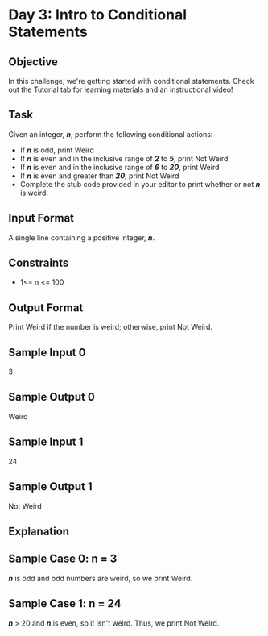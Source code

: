# Day 3: Intro to Conditional Statements

## Objective 

In this challenge, we're getting started with conditional statements. Check out the Tutorial tab for learning materials and an instructional video!

## Task 

Given an integer, **_n_**, perform the following conditional actions:

* If **_n_** is odd, print Weird
* If **_n_** is even and in the inclusive range of **_2_** to **_5_**, print Not Weird
* If **_n_** is even and in the inclusive range of **_6_** to **_20_**, print Weird
* If **_n_** is even and greater than **_20_**, print Not Weird
* Complete the stub code provided in your editor to print whether or not **_n_** is weird.

## Input Format

A single line containing a positive integer, _**n**_.

## Constraints

* 1<= n <= 100

## Output Format

Print Weird if the number is weird; otherwise, print Not Weird.

## Sample Input 0

3

## Sample Output 0

Weird

## Sample Input 1

24

## Sample Output 1

Not Weird

## Explanation

## Sample Case 0: n = 3  
**_n_** is odd and odd numbers are weird, so we print Weird.

## Sample Case 1: n = 24
**_n_** > 20 and **_n_** is even, so it isn't weird. Thus, we print Not Weird. 